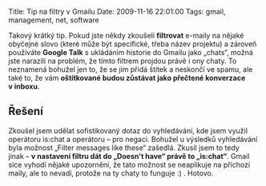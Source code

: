 Title: Tip na filtry v Gmailu
Date: 2009-11-16 22:01:00
Tags: gmail, management, net, software

Takový krátký tip. Pokud jste někdy zkoušeli **filtrovat** e-maily na nějaké obyčejné slovo (které může být specifické, třeba název projektu) a zároveň používáte **Google Talk** s ukládáním historie do Gmailu jako „chats“, možná jste narazili na problém, že tímto filtrem projdou právě i ony chaty. To neznamená bohužel jen to, že se jim přidá štítek a neskončí ve spamu, ale také to, že vám **oštítkované budou zůstávat jako přečtené konverzace v inboxu**.

## Řešení

Zkoušel jsem udělat sofistikovaný dotaz do vyhledávání, kde jsem využil operátoru is:chat a operátoru – pro negaci. Bohužel u výsledků vyhledávání byla možnost „Filter messages like these“ zašedlá. Zkusil jsem to tedy jinak – **v nastavení filtru dát do „Doesn't have“ právě to „is:chat“**. Gmail sice vyhodí nějaké upozornění, že tato možnost se neaplikuje na příchozí maily, ale to nevadí, protože na ty chaty to funguje :) . Hotovo.